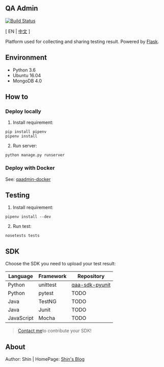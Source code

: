 ## QA Admin

[![Build Status](https://travis-ci.org/intest-tech/qaadmin.svg?branch=master)](https://travis-ci.org/intest-tech/qaadmin)

[ EN | [中文](https://github.com/intest-tech/qaadmin/blob/master/README.md) ]

Platform used for collecting and sharing testing result. Powered by [Flask](https://github.com/pallets/flask).

## Environment

- Python 3.6
- Ubuntu 16.04
- MongoDB 4.0

## How to

### Deploy locally

1. Install requirement:
```
pip install pipenv
pipenv install
```

2. Run server:
```
python manage.py runserver
```

### Deploy with Docker

See: [qaadmin-docker](https://github.com/intest-tech/qaadmin-docker)

## Testing

1. Install requirement:
```
pipenv install --dev
```

2. Run test:
```
nosetests tests
```

## SDK

Choose the SDK you need to upload your test result:

Language|Framework|Repository
---|---|---
Python|unittest|[qaa-sdk-pyunit](https://github.com/intest-tech/qaa-sdk-pyunit)
Python|pytest|TODO
Java|TestNG|TODO
Java|Junit|TODO
JavaScript|Mocha|TODO

> [Contact me](mailto:ityoung@foxmail.com)to contribute your SDK!

## About

Author: Shin | HomePage: [Shin's Blog](https://intest.tech)
